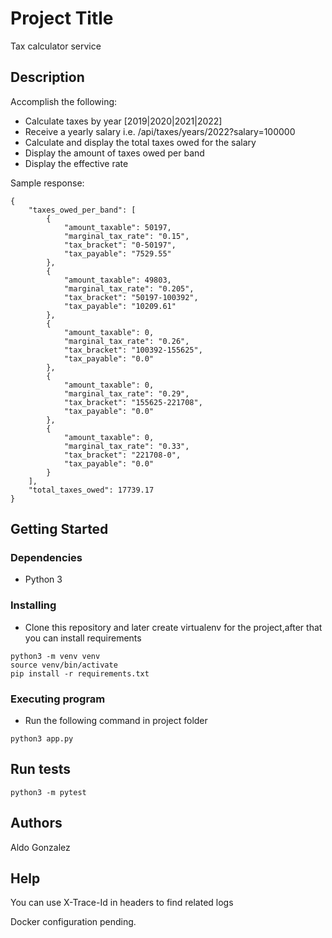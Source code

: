 # Project Title

Tax calculator service 

## Description

Accomplish the following:
* Calculate taxes by year [2019|2020|2021|2022]
* Receive a yearly salary i.e. /api/taxes/years/2022?salary=100000
* Calculate and display the total taxes owed for the salary
* Display the amount of taxes owed per band
* Display the effective rate

Sample response:
```
{
    "taxes_owed_per_band": [
        {
            "amount_taxable": 50197,
            "marginal_tax_rate": "0.15",
            "tax_bracket": "0-50197",
            "tax_payable": "7529.55"
        },
        {
            "amount_taxable": 49803,
            "marginal_tax_rate": "0.205",
            "tax_bracket": "50197-100392",
            "tax_payable": "10209.61"
        },
        {
            "amount_taxable": 0,
            "marginal_tax_rate": "0.26",
            "tax_bracket": "100392-155625",
            "tax_payable": "0.0"
        },
        {
            "amount_taxable": 0,
            "marginal_tax_rate": "0.29",
            "tax_bracket": "155625-221708",
            "tax_payable": "0.0"
        },
        {
            "amount_taxable": 0,
            "marginal_tax_rate": "0.33",
            "tax_bracket": "221708-0",
            "tax_payable": "0.0"
        }
    ],
    "total_taxes_owed": 17739.17
}
```

## Getting Started

### Dependencies
* Python 3

### Installing

* Clone this repository and later create virtualenv for the project,after that you can install requirements
```
python3 -m venv venv
source venv/bin/activate
pip install -r requirements.txt
```

### Executing program

* Run the following command in project folder
```
python3 app.py
```

## Run tests

```
python3 -m pytest
```

## Authors

Aldo Gonzalez

## Help

You can use X-Trace-Id in headers to find related logs

Docker configuration pending.